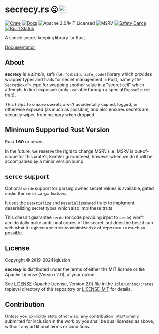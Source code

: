 # secrecy.rs 🤐 <a href="https://www.iqlusion.io"><img src="https://storage.googleapis.com/iqlusion-production-web/img/logo/iqlusion-rings-sm.png" alt="iqlusion" width="24" height="24"></a>

[![Crate][crate-image]][crate-link]
[![Docs][docs-image]][docs-link]
![Apache 2.0/MIT Licensed][license-image]
![MSRV][rustc-image]
[![Safety Dance][safety-image]][safety-link]
[![Build Status][build-image]][build-link]

A simple secret-keeping library for Rust.

[Documentation][docs-link]

## About

**secrecy** is a *simple*, safe (i.e. `forbid(unsafe_code)` library which
provides wrapper types and traits for secret management in Rust, namely the
`SecretBox<T>` type for wrapping another value in a "secret cell" which attempts
to limit exposure (only available through a special `ExposeSecret` trait).

This helps to ensure secrets aren't accidentally copied, logged, or otherwise
exposed (as much as possible), and also ensures secrets are securely wiped
from memory when dropped.

## Minimum Supported Rust Version

Rust **1.60** or newer.

In the future, we reserve the right to change MSRV (i.e. MSRV is out-of-scope
for this crate's SemVer guarantees), however when we do it will be accompanied by
a minor version bump.

## serde support

Optional `serde` support for parsing owned secret values is available, gated
under the `serde` cargo feature.

It uses the `Deserialize` and `DeserializeOwned` traits to implement
deserializing secret types which also impl these traits.

This doesn't guarantee `serde` (or code providing input to `serde`) won't
accidentally make additional copies of the secret, but does the best it can
with what it is given and tries to minimize risk of exposure as much as
possible.

## License

Copyright © 2019-2024 iqlusion

**secrecy** is distributed under the terms of either the MIT license
or the Apache License (Version 2.0), at your option.

See [LICENSE] (Apache License, Version 2.0) file in the `iqlusioninc/crates`
toplevel directory of this repository or [LICENSE-MIT] for details.

## Contribution

Unless you explicitly state otherwise, any contribution intentionally
submitted for inclusion in the work by you shall be dual licensed as above,
without any additional terms or conditions.

[//]: # (badges)

[crate-image]: https://img.shields.io/crates/v/secrecy.svg?logo=rust
[crate-link]: https://crates.io/crates/secrecy
[docs-image]: https://docs.rs/secrecy/badge.svg
[docs-link]: https://docs.rs/secrecy/
[license-image]: https://img.shields.io/badge/license-Apache2.0/MIT-blue.svg
[rustc-image]: https://img.shields.io/badge/rustc-1.60+-blue.svg
[safety-image]: https://img.shields.io/badge/unsafe-forbidden-success.svg
[safety-link]: https://github.com/rust-secure-code/safety-dance/
[build-image]: https://github.com/iqlusioninc/crates/actions/workflows/secrecy.yml/badge.svg
[build-link]: https://github.com/iqlusioninc/crates/actions/workflows/secrecy.yml

[//]: # (general links)

[LICENSE]: https://github.com/iqlusioninc/crates/blob/main/LICENSE
[LICENSE-MIT]: https://github.com/iqlusioninc/crates/blob/main/secrecy/LICENSE-MIT
